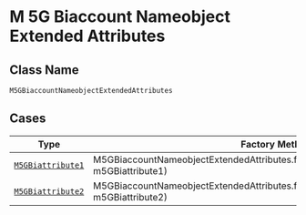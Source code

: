 
# M 5G Biaccount Nameobject Extended Attributes

## Class Name

`M5GBiaccountNameobjectExtendedAttributes`

## Cases

| Type | Factory Method |
|  --- | --- |
| [`M5GBiattribute1`](../../../doc/models/m-5g-biattribute-1.md) | M5GBiaccountNameobjectExtendedAttributes.fromM5GBiattribute1(M5GBiattribute1 m5GBiattribute1) |
| [`M5GBiattribute2`](../../../doc/models/m-5g-biattribute-2.md) | M5GBiaccountNameobjectExtendedAttributes.fromM5GBiattribute2(M5GBiattribute2 m5GBiattribute2) |

